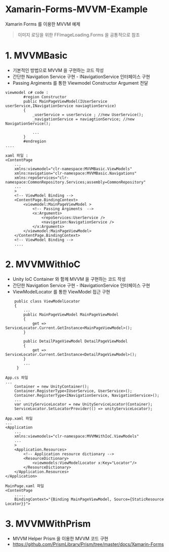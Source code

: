 # Xamarin-Forms-MVVM-Example
Xamarin Forms 를 이용한 MVVM 예제

> 이미지 로딩을 위한 FFImageLoading.Forms 을 공통적으로 참조

# 1. MVVMBasic
- 기본적인 방법으로 MVVM 을 구현하는 코드 작성
- 간단한 Navigation Service 구현 - INavigationService  인터페이스 구현
- Passing Argiments 를 통한 Viewmodel Constructor Argument 전달
```
viewmodel c# code : 
        #region Constructor
        public MainPageViewModel(IUserService userService,INavigationService naviagtionService)
        {
            _userService = userService ; //new UserService();
            _navigationService = naviagtionService; //new NavigationService();

            ...
        }
        #endregion
....

xaml 파일 :
<ContentPage 
    ...
    xmlns:viewmodel="clr-namespace:MVVMBasic.ViewModels"
    xmlns:navigation="clr-namespace:MVVMBasic.Navigations"
    xmlns:repoServices="clr-namespace:CommonRepository.Services;assembly=CommonRepository"
    ...
    >
    <!-- ViewModel Binding -->
    <ContentPage.BindingContext>
        <viewmodel:MainPageViewModel >
            <!-- Passing Argiments  -->
            <x:Arguments>
                <repoServices:UserService />
                <navigation:NavigationService />
            </x:Arguments>
        </viewmodel:MainPageViewModel>
    </ContentPage.BindingContext>
    <!-- ViewModel Binding -->
    ....
```

# 2. MVVMWithIoC
- Unity IoC Container 와 함께 MVVM 을 구현하는 코드 작성
- 간단한 Navigation Service 구현 - INavigationService  인터페이스 구현
- ViewModelLocator 를 통한 ViewModel 접근 구현
```
    public class ViewModelLocator
    {
        ...
        public MainPageViewModel MainPageViewModel
        {
            get => ServiceLocator.Current.GetInstance<MainPageViewModel>(); 
        }
        
        public DetailPageViewModel DetailPageViewModel
        {
            get => ServiceLocator.Current.GetInstance<DetailPageViewModel>();
        }
        ...
     }

App.cs 파일
...
    Container = new UnityContainer();
    Container.RegisterType<IUserService, UserService>();
    Container.RegisterType<INavigationService, NavigationService>();
    ...
    var unityServiceLocator = new UnityServiceLocator(Container);
    ServiceLocator.SetLocatorProvider(() => unityServiceLocator);
    
App.xaml 파일
...
<Application 
    ...
    xmlns:viewmodels="clr-namespace:MVVMWithIoC.ViewModels"
    ...
    >
	<Application.Resources>
		<!-- Application resource dictionary -->
		<ResourceDictionary>
		    <viewmodels:ViewModelLocator x:Key="Locator"/>
		</ResourceDictionary>
	</Application.Resources>
</Application>

MainPage.xaml 파일 
<ContentPage 
    .....
    BindingContext="{Binding MainPageViewModel, Source={StaticResource Locator}}">
```

# 3. MVVMWithPrism
- MVVM Helper Prism 을 이용한 MVVM 코드 구현
- https://github.com/PrismLibrary/Prism/tree/master/docs/Xamarin-Forms
